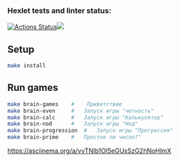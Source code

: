 ### Hexlet tests and linter status:
[![Actions Status](https://github.com/Burundok/frontend-project-44/workflows/hexlet-check/badge.svg)](https://github.com/Burundok/frontend-project-44/actions)<a href="https://codeclimate.com/github/Burundok/frontend-project-44/maintainability"><img src="https://api.codeclimate.com/v1/badges/617426271beb9c7e50e9/maintainability" /></a>

## Setup

```bash
make install
```

## Run games

```bash
make brain-games    #	 Приветствие
make brain-even     #   Запуск игры "четность"
make brain-calc     #	Запуск игры "Калькулятор"
make brain-nod      #	Запуск игры "Нод"
make brain-progression  #	Запуск игры "Прогрессия"
make brain-prime    #	Простое ли число?"
```

https://asciinema.org/a/vyTNIb1OI5eGUsSzG2hNoHlmX